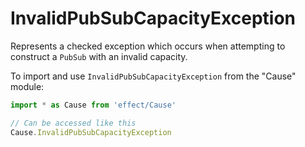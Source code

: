 # InvalidPubSubCapacityException

Represents a checked exception which occurs when attempting to construct a
`PubSub` with an invalid capacity.

To import and use `InvalidPubSubCapacityException` from the "Cause" module:

```ts
import * as Cause from 'effect/Cause'

// Can be accessed like this
Cause.InvalidPubSubCapacityException
```
